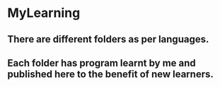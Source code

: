 # MyLearning
## There are different folders as per languages.
## Each folder has program learnt by me and published here to the benefit of new learners.
